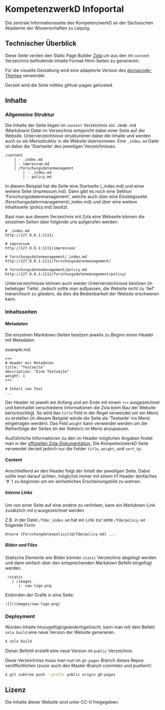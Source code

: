 # KompetenzwerkD Infoportal

Die zentrale Informationsseite des KompetenzwerkD an der Sächsischen Akademie der Wissenschaften zu Leipzig.

## Technischer Überblick

Diese Seite verden den Static Page Builder [Zola](https://www.getzola.org/) um aus den im `content` Verzeichnis befindende Inhalte Format Html-Seiten zu generieren.

Für die visuelle Gestaltung wird eine adaptierte Version des [docsacode-Themes](https://github.com/codeandmedia/zola_docsascode_theme) verwendet.

Derzeit wird die Seite mittles github-pages gehosted.


## Inhalte

### Allgemeine Struktur

Die Inhalte der Seite liegen im `content` Verzeichnis vor. Jede .md (Markdown) Datei im Verzeichnis entspricht dabei einer Seite auf der Website. Unterverzeichnisse strukturieren dabei die Inhalte und werden auch so als Menüstruktur in die Website übernommen. Eine `_index.md` Datei ist dabei die 'Startseite' des jeweiligen Verzeichnisses. 

```
/content
    | - _index.md
    | - impressum.md
    | /forschungsdatenmanagemnt
        | - _index.md
        | - policy.md
```

In diesem Beispiel hat die Seite eine Startseite (_index.md) und einer weitere Seite (impressum.md). Dann gibt es noch eine Sektion 'Forschungsdatenmanagement', welche auch über eine Einstiegsseite (forschungsdatenmanagement/_index.md) und über eine weitere Inhaltsseite (policy.md) besitzt. 

Baut man aus diesem Verzeichnis mit Zola eine Webseite können die einzelnen Seiten über folgende urls aufgerufen werden:

```
# _index.md
http://127.0.0.1:1111/

# impressum
http://127.0.0.1:1111/impressum/

# forschungsdatenmanagement/_index.md
http://127.0.0.1:1111/forschungsdatenmanagement/

# forschungsdatenmanagement/policy.md
http://127.0.0.1:1111/forschungsdatenmanagement/policy/
```

Unterverzeichnisse können auch wieder Unterverzeichnisse besitzen (in beliebiger Tiefe). Jedoch sollte man aufpassen, die Website nicht zu 'tief' hierarchisch zu gliedern, da dies die Bedienbarkeit der Website erschweren kann.


### Inhaltsseiten


#### Metadaten

Die einzelnen Markdown-Seiten besitzen jeweils zu Beginn einen Header mit Metadaten 

example.md:
```
+++ 
# Header mit Metadaten 
title: "Testseite"
description: "Eine Testseite"
weight: 1
+++

# Inhalt von Test 
...

```

Der Header ist jeweilt am Anfang und am Ende mit einem `+++` ausgezeichnet und beinhaltet verschiedene Informationen die Zola beim Bau der Website berücksichtigt. So wird das `title` Feld in der Regel verwendet um ein Menü zu erstellen (in diesem Beispiel würde die Seite als 'Testseite' ins Menü eingetragen werden). Das Feld `weight` kann verwendet werden um die Reihenfolge der Seiten (in der Sektion) im Menü anzupassen. 

Ausführliche Informationen zu den im Header möglichen Angaben findet man in der [offiziellen Zola-Dokumentation](https://www.getzola.org/documentation/content/section/), Die KompetenzwerkD Seite verwendet derzeit jedoch nur die Felder `title`, `weight`, und `sort_by`.


#### Content

Anschließend an den Header folgt der Inhalt der jeweiligen Seite. Dabei sollte man darauf achten, möglichst immer mit einem h1 Header (einfaches '# ') zu beginnen um ein einheitliches Erscheinungsbild zu wahren.

 ##### Interne Links

 Um von einer Seite auf eine andere zu verlinken, kann ein Markdown-Link zusätzlich mit `@` ausgezeichnet werden.

 Z.B. in der Datei `/fdm/_index.md` hat ein Link zur seite `/fdm/policy.md` folgende Form:

 ```
 Unsere [Forschungdatenpolicy](@/fdm/policy.md) ...
 ```

 ##### Bilder und Files

 Statische Elemente wie Bilder können `static` Verzeichnis abgelegt werden und dann einfach über den entsprechenden Markdown Befehl eingefügt werden.

```
 /static
   | /images
      |- saw-logo.png
```

Einbinden der Grafik in eine Seite:

```
![](/images/saw-logo.png)
```



### Deployment

Wurden Inhalte hinzugefügt/geändert/gelöscht, kann man mit dem Befehl `zola build` eine neue Version der Website generieren.

```zsh
$ zola build
```

Dieser Befehlt erstellt eine neue Version im `public` Verzeichnis.

Diese Verzeichniss muss man nun im `gh-pages` Branch dieses Repos veröffentlichen (zuvor auch den Master-Branch commiten und pushen!):

```zsh
$ git subtree push --prefix public origin gh-pages
```

## Lizenz

Die Inhalte dieser Website sind unter CC-0 freigegeben.